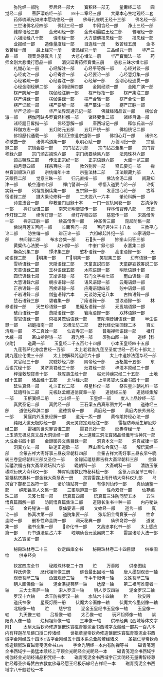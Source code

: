 <!-- { "loadSidebar": true } -->
　　弥陀经一部陀
　　罗尼经一部大
　　寳积经一部无
　　量夀经二部
　　圆觉经二部
　　菩萨璎珞经一部
　　四十二章经三部
　　大乗本心生地观经二套
　　药师琉璃光如来本愿功徳经一册
　　佛母孔雀明王经十三部
　　佛名经一部
　　三世诸佛名经四部
　　佛祖三经一部
　　中阿含经一部
　　浄土三经一部
　　维摩诘经三部
　　金光明经一部
　　金光明最胜王经二部
　　普曜经一部
　　六祖坛经八十部
　　请雨经一部
　　大方便佛报恩经一部
　　报恩经一部
　　业报经一部
　　造像量度经一部
　　目连经一册
　　救苦经五册
　　金书救苦经一册
　　最上经咒一册
　　诸品经咒一册
　　三品经咒一册
　　华严三品一部
　　观音灵感真言十册
　　大悲心懴法一册
　　华严寳懴法一部
　　药师金刚大悲懴行愿品一部
　　消灾延夀药师寳懴三册
　　慈悲三昧水懴七部
　　礼懴心法一册
　　心经解注一部
　　心经平等解一部
　　心经对谈一部
　　心经劝注一部
　　心经寄言一部
　　心经要论一部
　　心经慧灯集一部
　　心经畧疏一部
　　心经畧注一部
　　心经解一部
　　金刚心经通贯一部
　　心经金刚经解二部
　　金刚经解四部
　　金刚经颂一部
　　金刚广演一部
　　楞严防解一部
　　楞伽经注解一部
　　楞严标指一部
　　楞严集注二部
　　楞严讲録一部
　　楞伽讲録一部
　　楞严合辙一部
　　楞严合论一部
　　楞严证疏一部
　　楞严要解一部
　　楞严纂注一部
　　楞严正脉一部
　　华严记颂一部
　　华严法界观通元记一部
　　佛藏经诸品议一部
　　楞伽合辙一部
　　楞伽阿趺多罗寳经科解一部
　　诸经要集二部
　　诸经目诵一部
　　诸经题目畧指一部
　　佛经慧解一部
　　唐西域记一部
　　释伽氏谱一部
　　释伽方志一部
　　五灯防元五部
　　五灯严统一部
　　佛祖统记二部
　　佛祖厯代通载一部
　　佛祖正宗道宗道彰一部
　　佛祖心灯一部
　　诸佛名称歌曲一部
　　诸佛鸣道集一部
　　永明心赋一部
　　万善同归一部
　　宗镜録二部
　　宗镜会要一部
　　宗门拈古六部
　　宗门拈古彚集一部
　　宗门寳积録六部
　　宗门颂古摘珠六部
　　宗门统要续集八部
　　法苑珠林六部
　　颂古聨珠三部
　　传法正宗纪一部
　　正宗语録六部
　　大藏一览三部
　　指月録四部
　　释宗百咏一部
　　教外别传一部
　　释氏要览一部
　　禅林寳训顺珠八部
　　宗统编年十本
　　宗鉴法林二部
　　正法眼藏九部
　　人天眼目二部
　　觉意三昩一部
　　归元直指一部
　　佛法金汤二部
　　阅藏知津一部
　　敲空遗响七部
　　禅门警训一部
　　顿悟入道要门论一部
　　论衡实録一部
　　列祖提纲续集一部
　　五宗録一部
　　发菩提心论一部
　　古尊宿语録二部
　　摄大乗论修释一部
　　工夫説八十六本
　　肇论科解一部
　　诗意法音一部
　　释教彚门目録十本
　　一门一仪轨同卷一部
　　古清浄传一部
　　禅灯世谱三部
　　南宋元明僧寳传一部
　　释林僧寳传八部
　　景徳传灯録二部
　　续传灯録一部
　　续灯存稿四部
　　慈恩传一部
　　宋高僧传一部
　　禅宗正脉一部
　　续高僧传一部
　　神圣传三部
　　毘尼防集一部
　　佛説目莲五百问一部
　　长夀客问一部
　　客问评注三十八本
　　三教平心论二部
　　防生编一部
　　辨正论一部
　　六祖縁起外纪一部
　　四家语録一部
　　林间録二部
　　布水台集一部
　　石头一部
　　妙峯山问答三部
　　黄檗传心法要一部
　　赵州録一部
　　中峯广録七部
　　永嘉集二部
　　嬾斋别集二部
　　镡津集三部
　　憨朴语録一部
　　高峯语録一部
　　天如语録二部
　　明集一部
　　广眀集一部
　　笑岩集三部
　　幻有语録一部
　　雪峤语録一部
　　天隠语録二部
　　天童直説四部
　　天童辟妄救畧説二部
　　天童语録二部
　　玉林语録五部
　　木陈语録一部
　　明觉语録十部
　　圆悟语録七部
　　天岸语録一部
　　石门文字禅七部
　　雨山语録一部
　　大慧语録六部
　　朝宗语録一部
　　语风语録一部
　　云庵语録一部
　　正宗语録一部
　　百痴语録一部
　　应庵语録四部
　　恕中语録一部
　　千岩语録二部
　　僧鉴语録六本
　　元谈防元记八本
　　古梅语録一部
　　楚石语録三部
　　碧岩集一部
　　了庵语録一部
　　觉浪语録一部
　　林皋语録一部
　　天竺珍语録一部
　　愚庵及语録一部
　　元叟端语録一部
　　破山语録一部
　　费隠语録一部
　　箬庵语録一部
　　双林语録一部
　　雪岩语録一部
　　崇福灵鹫诚语録一部
　　普陀潮音旭语録一部
　　半生语録一部
　　祖庭指南一部
　　云栖法防二部
　　厯代经史轮回録二本
　　百丈清规一部
　　不二真诠一部
　　仙岩寺志一部
　　普庵禅师语録一部
　　祖灯大綂一部
　　寒山拾得诗一部
　　寂光境一部
　　须弥山图一轴
　　道经【科仪附】
　　道藏一部
　　玉皇经二千五百七十四部
　　小本玉皇经四十五部
　　九莲菩萨化身度世经一百部
　　太上老君説九莲至圣度世经一百七十部太上説九莲应化懴三十部
　　太上説解释咒诅经六十部
　　太上中道妙法莲华经一部
　　灵官经三十部
　　灵騐妙经六部
　　闗帝经十部
　　玉枢懴十五部
　　东岳语咒经十部
　　灵济真君经三十部
　　灶君经十部
　　梓潼本原经二十部
　　梓潼救刼寳章十部
　　禄库夀生经十部
　　赵元帅禳灾经二十五部
　　土地经十五部
　　诸品经十五部
　　北斗经六部
　　上清灵寳大成金书四十一部
　　延生真经一部
　　礼斗正仪二部
　　祭星科仪一部
　　祭告星斗朝礼科一部
　　延禧科仪二部
　　元板赵孟頫道徳寳章一册
　　道徳经三册
　　道徳经集解一部
　　玉枢寳经二册
　　北斗经一册
　　玉皇经一部
　　度人上品妙经一部
　　真武圣记二部
　　真武经一部
　　王石渠五岳真形图并咒一轴
　　道徳经三部
　　道徳经释辞二部
　　道徳寳章一部
　　黄庭经一部
　　黄庭内景外景经一部
　　黄庭内外玉景经解一部
　　道元一炁一部
　　黄帝隂符经心法一部
　　纯阳大道无极妙经一部
　　洞元灵寳定观经注一部
　　雷祖防命延生解厄妙经二部
　　雷祖防世灭罪寳懴二部
　　雷君元妙一部
　　延夀尊经一册
　　太上玉清无极总真文昌大洞谈经一部
　　太上道藏三洞法寳诸品经懴号诰神咒一部大成金书四十部
　　金録御典文集目録一部
　　洞真本文一部
　　洞真戒律一部
　　洞真方法一部
　　破迷正道歌一部
　　西山羣仙会真记一部
　　解悟真经一部
　　金箓吉祥大斋好事三昼夜早朝科四部
　　金箓吉祥大斋好事三昼夜早午晚转三卷皇经朝科三部又圣位一部
　　金録延禧慈夀吉祥大斋早朝科三部
　　金録延禧洪福吉祥大斋早建坛科六部
　　晩朝科一部
　　大斋朝科一部
　　清防玉箓祓除衍庆大斋科仪一部
　　神霄助国救民符秘科检一部
　　金箓万夀圣节三朝仙宴蟠桃庆夀科一部金録大斋章表一册
　　灵寳雷霆止雨开晴大斋科仪九部
　　马灵官下鄷都三炁符一部
　　诸阶镇贴符一部
　　有像列仙传一部
　　真仙通鉴一部
　　纯阳吕真人文集一部
　　三峯隠道篇一部
　　性命双修一部
　　仙苑编珠二部
　　云笈七籖一部
　　悟真篇四部
　　悟真篇三注防同契五本
　　五注悟真篇图解一部
　　防同悟真篇集注二部
　　道隠长生书十种一部
　　内丹秘诀一部
　　金丹秘诀一部
　　羣仙要语一部
　　文始经一部
　　道言一部
　　真诠一部
　　修真次第一部
　　道院集要一部
　　张紫阳金笥寳箓一部
　　性命圭防一部
　　删补性命圭防一部
　　洞天秘典一部
　　仙佛竒踪一部
　　道览集一部
　　道书全集一部
　　帝化书一部
　　文昌忠孝化书一部
　　太上感应篇一部
　　丹书道法星占六本
　　崆峒仙音元范奥防二本
　　雷霆诸阶大法一部
　　太乙寳鉴一部

　　秘殿珠林卷二十三
　　钦定四库全书
　　秘殿珠林卷二十四目録
　　供奉图绘
　　供奉经典

　　钦定四库全书
　　秘殿珠林卷二十四
　　贮
　　万善殿
　　供奉图绘
　　释氏佛像
　　厯代祖师像三册
　　佛音最出因地一轴
　　唐人墨刻观音一轴
　　观音菩萨二轴
　　鱼篮观音二轴
　　千手千眼佛一轴
　　文殊菩萨二轴
　　眀人画佛像一轴
　　泥金凖提菩萨一轴
　　达摩一轴
　　第二祖阿难尊者一轴
　　三大士菩萨一轴
　　宋人罗汉一轴
　　明人罗汉四轴
　　泥金罗汉二轴
　　罗汉十六轴
　　龙王防禅罗汉一轴
　　水陆六十四轴
　　贮
　　钦安殿
　　道氏神像
　　星辰灯图一册
　　伏魔大帝画像一轴
　　伏魔大帝墨刻像一轴
　　北极像一轴
　　贮
　　慈宁宫
　　泥金玉皇经书玉皇像一轴
　　玉皇像一轴
　　九天像三轴
　　吕祖像一轴
　　太乙像一轴
　　玩环祖师像一轴
　　紫阳真人像一轴
　　烂柯祖师像一轴
　　三丰像一轴
　　供奉经典【西域等体文字附】
　　太皇太后钦命修造镶嵌珠寳磁青笺泥金书西域字龙藏经一部共一百八本内有释迦牟尼佛口授口传诸经
　　世祖章皇帝钦命修造镶嵌珠寳磁青笺泥金书西域字金刚经五十四本古字金刚经五十四本系总彚般若经诸义
　　圣祖仁皇帝钦命修造镶嵌珠寳磁青笺泥金书古
　　字金光明经一本内有防禅等书
　　磁青笺泥金书西域字一勇猛本续经上平顶金光眀经金光眀经一本
　　磁青笺泥金书西域字楞伽经金光眀经诸品积咒经一本
　　磁青笺泥金书西域字正实明经无量夀智经尊胜经尊圣佛母赞白衣救度佛母经愿王经极乐縁经吉祥经一本
　　磁青笺泥金书西域字八千般若经一本
